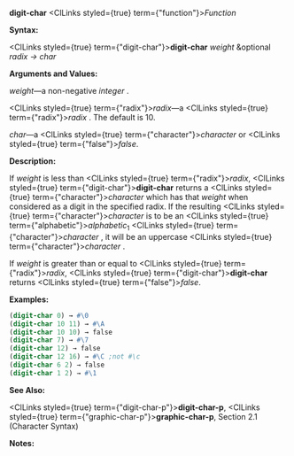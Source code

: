 **digit-char** <ClLinks styled={true} term={"function"}><i>Function</i></ClLinks> 



**Syntax:** 



<ClLinks styled={true} term={"digit-char"}><b>digit-char</b></ClLinks> *weight* &amp;optional *radix → char* 



**Arguments and Values:** 



*weight*—a non-negative *integer* . 



<ClLinks styled={true} term={"radix"}><i>radix</i></ClLinks>—a <ClLinks styled={true} term={"radix"}><i>radix</i></ClLinks> . The default is 10. 



*char*—a <ClLinks styled={true} term={"character"}><i>character</i></ClLinks> or <ClLinks styled={true} term={"false"}><i>false</i></ClLinks>. 



**Description:** 



If *weight* is less than <ClLinks styled={true} term={"radix"}><i>radix</i></ClLinks>, <ClLinks styled={true} term={"digit-char"}><b>digit-char</b></ClLinks> returns a <ClLinks styled={true} term={"character"}><i>character</i></ClLinks> which has that *weight* when considered as a digit in the specified radix. If the resulting <ClLinks styled={true} term={"character"}><i>character</i></ClLinks> is to be an <ClLinks styled={true} term={"alphabetic"}><i>alphabetic</i></ClLinks><sub>1</sub> <ClLinks styled={true} term={"character"}><i>character</i></ClLinks> , it will be an uppercase <ClLinks styled={true} term={"character"}><i>character</i></ClLinks> . 



If *weight* is greater than or equal to <ClLinks styled={true} term={"radix"}><i>radix</i></ClLinks>, <ClLinks styled={true} term={"digit-char"}><b>digit-char</b></ClLinks> returns <ClLinks styled={true} term={"false"}><i>false</i></ClLinks>. 



**Examples:**
```lisp
(digit-char 0) → #\0 
(digit-char 10 11) → #\A 
(digit-char 10 10) → false 
(digit-char 7) → #\7 
(digit-char 12) → false 
(digit-char 12 16) → #\C ;not #\c 
(digit-char 6 2) → false 
(digit-char 1 2) → #\1 
```
**See Also:** 



<ClLinks styled={true} term={"digit-char-p"}><b>digit-char-p</b></ClLinks>, <ClLinks styled={true} term={"graphic-char-p"}><b>graphic-char-p</b></ClLinks>, Section 2.1 (Character Syntax) 



**Notes:** 



